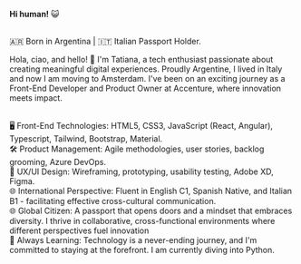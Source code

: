 <b>Hi human!</b> 
😺

<br> 🇦🇷 Born in Argentina | 🇮🇹 Italian Passport Holder.

Hola, ciao, and hello! 👋 I'm Tatiana, a tech enthusiast passionate about creating meaningful digital experiences. Proudly Argentine, I lived in Italy and now I am moving to Amsterdam. I've been on an exciting journey as a Front-End Developer and Product Owner at Accenture, where innovation meets impact.

<br>🖥️ Front-End Technologies: HTML5, CSS3, JavaScript (React, Angular), Typescript, Tailwind, Bootstrap, Material.
<br>🛠️ Product Management: Agile methodologies, user stories, backlog grooming, Azure DevOps.
<br>🎨 UX/UI Design: Wireframing, prototyping, usability testing, Adobe XD, Figma.
<br>🌐 International Perspective: Fluent in English C1, Spanish Native, and Italian B1 - facilitating effective cross-cultural communication.
<br>🌐 Global Citizen: A passport that opens doors and a mindset that embraces diversity. I thrive in collaborative, cross-functional environments where different perspectives fuel innovation
<br>🌱 Always Learning: Technology is a never-ending journey, and I'm committed to staying at the forefront. I am currently diving into Python.



